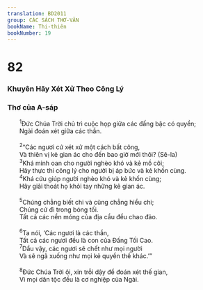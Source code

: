 ```yaml
---
translation: BD2011
group: CÁC SÁCH THƠ-VĂN
bookName: Thi-thiên 
bookNumber: 19
---
```


<div class="title"><h1>82</h1><h3>Khuyên Hãy Xét Xử Theo Công Lý</h3><h3>Thơ của A-sáp</h3></div>
<span class="verse thi_82_1">  <sup>1</sup>Ðức Chúa Trời chủ trì cuộc họp giữa các đấng bậc có quyền; <br/>  Ngài đoán xét giữa các thần.<br/><br/></span>
<span class="verse thi_82_2">  <sup>2</sup>“Các ngươi cứ xét xử một cách bất công,<br/>  Và thiên vị kẻ gian ác cho đến bao giờ mới thôi? (Sê-la)<br/></span>
<span class="verse thi_82_3">  <sup>3</sup>Khá minh oan cho người nghèo khó và kẻ mồ côi;<br/>  Hãy thực thi công lý cho người bị áp bức và kẻ khốn cùng.<br/></span>
<span class="verse thi_82_4">  <sup>4</sup>Khá cứu giúp người nghèo khó và kẻ khốn cùng;<br/>  Hãy giải thoát họ khỏi tay những kẻ gian ác.<br/><br/></span>
<span class="verse thi_82_5">  <sup>5</sup>Chúng chẳng biết chi và cũng chẳng hiểu chi;<br/>  Chúng cứ đi trong bóng tối.<br/>  Tất cả các nền móng của địa cầu đều chao đảo.<br/><br/></span>
<span class="verse thi_82_6">  <sup>6</sup>Ta nói, ‘Các ngươi là các thần,<br/>  Tất cả các ngươi đều là con của Ðấng Tối Cao.<br/></span>
<span class="verse thi_82_7">  <sup>7</sup>Dầu vậy, các ngươi sẽ chết như mọi người<br/>  Và sẽ ngã xuống như mọi kẻ quyền thế khác.’”<br/><br/></span>
<span class="verse thi_82_8">  <sup>8</sup>Ðức Chúa Trời ôi, xin trỗi dậy để đoán xét thế gian,<br/>  Vì mọi dân tộc đều là cơ nghiệp của Ngài.<br/></span>
